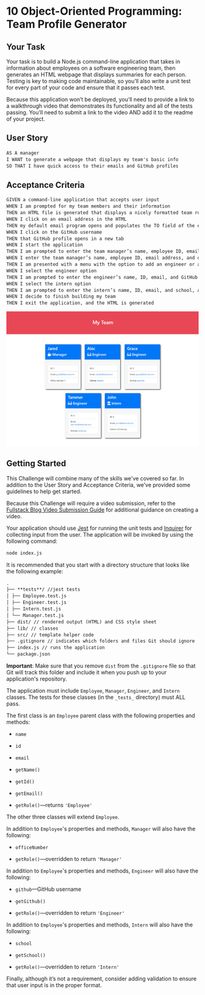 # 10 Object-Oriented Programming: Team Profile Generator

## Your Task

Your task is to build a Node.js command-line application that takes in information about employees on a software engineering team, then generates an HTML webpage that displays summaries for each person. Testing is key to making code maintainable, so you’ll also write a unit test for every part of your code and ensure that it passes each test.

Because this application won’t be deployed, you’ll need to provide a link to a walkthrough video that demonstrates its functionality and all of the tests passing. You’ll need to submit a link to the video AND add it to the readme of your project.

## User Story

```md
AS A manager
I WANT to generate a webpage that displays my team's basic info
SO THAT I have quick access to their emails and GitHub profiles
```

## Acceptance Criteria

```md
GIVEN a command-line application that accepts user input
WHEN I am prompted for my team members and their information
THEN an HTML file is generated that displays a nicely formatted team roster based on user input
WHEN I click on an email address in the HTML
THEN my default email program opens and populates the TO field of the email with the address
WHEN I click on the GitHub username
THEN that GitHub profile opens in a new tab
WHEN I start the application
THEN I am prompted to enter the team manager’s name, employee ID, email address, and office number
WHEN I enter the team manager’s name, employee ID, email address, and office number
THEN I am presented with a menu with the option to add an engineer or an intern or to finish building my team
WHEN I select the engineer option
THEN I am prompted to enter the engineer’s name, ID, email, and GitHub username, and I am taken back to the menu
WHEN I select the intern option
THEN I am prompted to enter the intern’s name, ID, email, and school, and I am taken back to the menu
WHEN I decide to finish building my team
THEN I exit the application, and the HTML is generated
```

![HTML webpage titled “My Team” features five boxes listing employee names, titles, and other key info.](./Assets/10-object-oriented-programming-homework-demo.png)

## Getting Started

This Challenge will combine many of the skills we've covered so far. In addition to the User Story and Acceptance Criteria, we’ve provided some guidelines to help get started.

Because this Challenge will require a video submission, refer to the [Fullstack Blog Video Submission Guide](https://coding-boot-camp.github.io/full-stack/computer-literacy/video-submission-guide) for additional guidance on creating a video.

Your application should use [Jest](https://www.npmjs.com/package/jest) for running the unit tests and [Inquirer](https://www.npmjs.com/package/inquirer/v/8.2.4) for collecting input from the user. The application will be invoked by using the following command:

```bash
node index.js
```

It is recommended that you start with a directory structure that looks like the following example:

```md
.
├── **tests**/ //jest tests
│ ├── Employee.test.js
│ ├── Engineer.test.js
│ ├── Intern.test.js
│ └── Manager.test.js
├── dist/ // rendered output (HTML) and CSS style sheet  
├── lib/ // classes
├── src/ // template helper code
├── .gitignore // indicates which folders and files Git should ignore
├── index.js // runs the application
└── package.json
```

**Important**: Make sure that you remove `dist` from the `.gitignore` file so that Git will track this folder and include it when you push up to your application's repository.

The application must include `Employee`, `Manager`, `Engineer`, and `Intern` classes. The tests for these classes (in the `_tests_` directory) must ALL pass.

The first class is an `Employee` parent class with the following properties and methods:

- `name`

- `id`

- `email`

- `getName()`

- `getId()`

- `getEmail()`

- `getRole()`&mdash;returns `'Employee'`

The other three classes will extend `Employee`.

In addition to `Employee`'s properties and methods, `Manager` will also have the following:

- `officeNumber`

- `getRole()`&mdash;overridden to return `'Manager'`

In addition to `Employee`'s properties and methods, `Engineer` will also have the following:

- `github`&mdash;GitHub username

- `getGithub()`

- `getRole()`&mdash;overridden to return `'Engineer'`

In addition to `Employee`'s properties and methods, `Intern` will also have the following:

- `school`

- `getSchool()`

- `getRole()`&mdash;overridden to return `'Intern'`

Finally, although it’s not a requirement, consider adding validation to ensure that user input is in the proper format.
